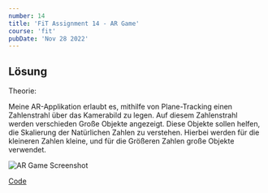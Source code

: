 ```yaml
---
number: 14
title: 'FiT Assignment 14 - AR Game'
course: 'fit'
pubDate: 'Nov 28 2022'
---
```

## Lösung
Theorie:

Meine AR-Applikation erlaubt es, mithilfe von Plane-Tracking einen Zahlenstrahl über das Kamerabild zu legen. Auf diesem Zahlenstrahl werden verschieden Große Objekte angezeigt. Diese Objekte sollen helfen, die Skalierung der Natürlichen Zahlen zu verstehen. Hierbei werden für die kleineren Zahlen kleine, und für die Größeren Zahlen große Objekte verwendet.

![AR Game Screenshot](/fit-14.png)

[Code](https://github.com/TillWege/FiT/tree/main/NumbersAR)